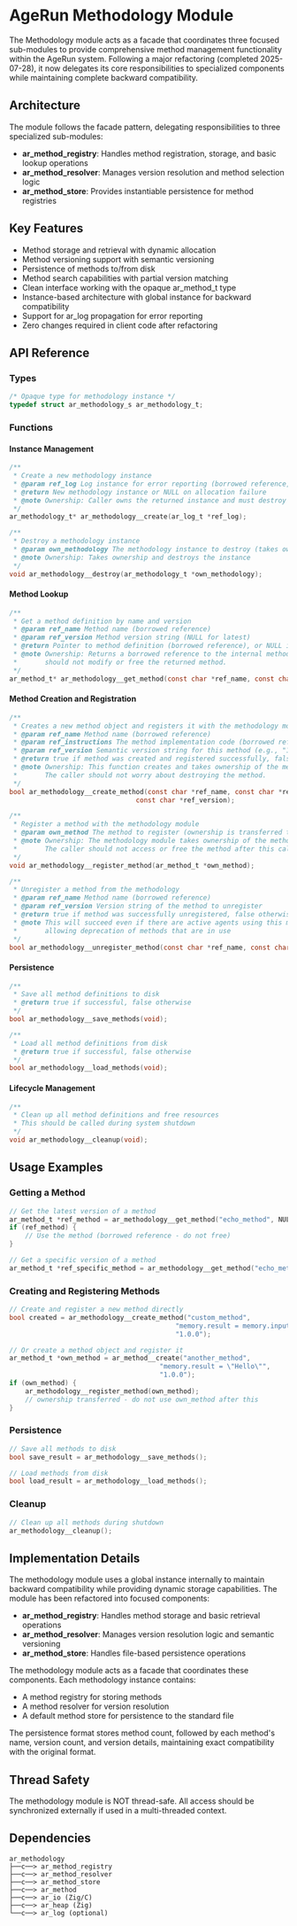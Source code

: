 # AgeRun Methodology Module

The Methodology module acts as a facade that coordinates three focused sub-modules to provide comprehensive method management functionality within the AgeRun system. Following a major refactoring (completed 2025-07-28), it now delegates its core responsibilities to specialized components while maintaining complete backward compatibility.

## Architecture

The module follows the facade pattern, delegating responsibilities to three specialized sub-modules:

- **ar_method_registry**: Handles method registration, storage, and basic lookup operations
- **ar_method_resolver**: Manages version resolution and method selection logic
- **ar_method_store**: Provides instantiable persistence for method registries

## Key Features

- Method storage and retrieval with dynamic allocation
- Method versioning support with semantic versioning
- Persistence of methods to/from disk
- Method search capabilities with partial version matching
- Clean interface working with the opaque ar_method_t type
- Instance-based architecture with global instance for backward compatibility
- Support for ar_log propagation for error reporting
- Zero changes required in client code after refactoring

## API Reference

### Types

```c
/* Opaque type for methodology instance */
typedef struct ar_methodology_s ar_methodology_t;
```

### Functions

#### Instance Management

```c
/**
 * Create a new methodology instance
 * @param ref_log Log instance for error reporting (borrowed reference, may be NULL)
 * @return New methodology instance or NULL on allocation failure
 * @note Ownership: Caller owns the returned instance and must destroy it
 */
ar_methodology_t* ar_methodology__create(ar_log_t *ref_log);

/**
 * Destroy a methodology instance
 * @param own_methodology The methodology instance to destroy (takes ownership)
 * @note Ownership: Takes ownership and destroys the instance
 */
void ar_methodology__destroy(ar_methodology_t *own_methodology);
```

#### Method Lookup

```c
/**
 * Get a method definition by name and version
 * @param ref_name Method name (borrowed reference)
 * @param ref_version Method version string (NULL for latest)
 * @return Pointer to method definition (borrowed reference), or NULL if not found
 * @note Ownership: Returns a borrowed reference to the internal method. The caller
 *       should not modify or free the returned method.
 */
ar_method_t* ar_methodology__get_method(const char *ref_name, const char *ref_version);
```

#### Method Creation and Registration

```c
/**
 * Creates a new method object and registers it with the methodology module
 * @param ref_name Method name (borrowed reference)
 * @param ref_instructions The method implementation code (borrowed reference)
 * @param ref_version Semantic version string for this method (e.g., "1.0.0")
 * @return true if method was created and registered successfully, false otherwise
 * @note Ownership: This function creates and takes ownership of the method.
 *       The caller should not worry about destroying the method.
 */
bool ar_methodology__create_method(const char *ref_name, const char *ref_instructions, 
                                const char *ref_version);

/**
 * Register a method with the methodology module
 * @param own_method The method to register (ownership is transferred to methodology)
 * @note Ownership: The methodology module takes ownership of the method.
 *       The caller should not access or free the method after this call.
 */
void ar_methodology__register_method(ar_method_t *own_method);

/**
 * Unregister a method from the methodology
 * @param ref_name Method name (borrowed reference)
 * @param ref_version Version string of the method to unregister
 * @return true if method was successfully unregistered, false otherwise
 * @note This will succeed even if there are active agents using this method,
 *       allowing deprecation of methods that are in use
 */
bool ar_methodology__unregister_method(const char *ref_name, const char *ref_version);
```

#### Persistence

```c
/**
 * Save all method definitions to disk
 * @return true if successful, false otherwise
 */
bool ar_methodology__save_methods(void);

/**
 * Load all method definitions from disk
 * @return true if successful, false otherwise
 */
bool ar_methodology__load_methods(void);
```

#### Lifecycle Management

```c
/**
 * Clean up all method definitions and free resources
 * This should be called during system shutdown
 */
void ar_methodology__cleanup(void);
```

## Usage Examples

### Getting a Method

```c
// Get the latest version of a method
ar_method_t *ref_method = ar_methodology__get_method("echo_method", NULL);
if (ref_method) {
    // Use the method (borrowed reference - do not free)
}

// Get a specific version of a method
ar_method_t *ref_specific_method = ar_methodology__get_method("echo_method", "2.0.0");
```

### Creating and Registering Methods

```c
// Create and register a new method directly
bool created = ar_methodology__create_method("custom_method", 
                                          "memory.result = memory.input", 
                                          "1.0.0");

// Or create a method object and register it
ar_method_t *own_method = ar_method__create("another_method", 
                                      "memory.result = \"Hello\"", 
                                      "1.0.0");
if (own_method) {
    ar_methodology__register_method(own_method);
    // ownership transferred - do not use own_method after this
}
```

### Persistence

```c
// Save all methods to disk
bool save_result = ar_methodology__save_methods();

// Load methods from disk
bool load_result = ar_methodology__load_methods();
```

### Cleanup

```c
// Clean up all methods during shutdown
ar_methodology__cleanup();
```

## Implementation Details

The methodology module uses a global instance internally to maintain backward compatibility while providing dynamic storage capabilities. The module has been refactored into focused components:

- **ar_method_registry**: Handles method storage and basic retrieval operations
- **ar_method_resolver**: Manages version resolution logic and semantic versioning
- **ar_method_store**: Handles file-based persistence operations

The methodology module acts as a facade that coordinates these components. Each methodology instance contains:
- A method registry for storing methods
- A method resolver for version resolution
- A default method store for persistence to the standard file

The persistence format stores method count, followed by each method's name, version count, and version details, maintaining exact compatibility with the original format.

## Thread Safety

The methodology module is NOT thread-safe. All access should be synchronized externally if used in a multi-threaded context.

## Dependencies

```
ar_methodology
├──c──> ar_method_registry
├──c──> ar_method_resolver
├──c──> ar_method_store
├──c──> ar_method
├──c──> ar_io (Zig/C)
├──c──> ar_heap (Zig)
└──c──> ar_log (optional)
```